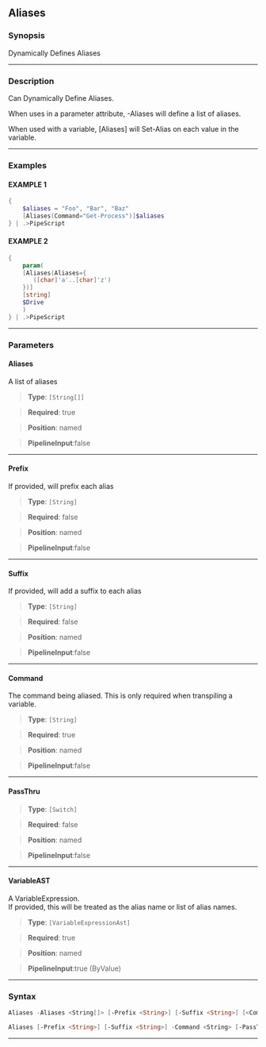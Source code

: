Aliases
-------
### Synopsis
Dynamically Defines Aliases

---
### Description

Can Dynamically Define Aliases.

When uses in a parameter attribute, -Aliases will define a list of aliases.

When used with a variable, [Aliases] will Set-Alias on each value in the variable.

---
### Examples
#### EXAMPLE 1
```PowerShell
{
    $aliases = "Foo", "Bar", "Baz"
    [Aliases(Command="Get-Process")]$aliases
} | .>PipeScript
```

#### EXAMPLE 2
```PowerShell
{
    param(
    [Aliases(Aliases={
       ([char]'a'..[char]'z')
    })]
    [string]
    $Drive
    )
} | .>PipeScript
```

---
### Parameters
#### **Aliases**

A list of aliases



> **Type**: ```[String[]]```

> **Required**: true

> **Position**: named

> **PipelineInput**:false



---
#### **Prefix**

If provided, will prefix each alias



> **Type**: ```[String]```

> **Required**: false

> **Position**: named

> **PipelineInput**:false



---
#### **Suffix**

If provided, will add a suffix to each alias



> **Type**: ```[String]```

> **Required**: false

> **Position**: named

> **PipelineInput**:false



---
#### **Command**

The command being aliased.  This is only required when transpiling a variable.



> **Type**: ```[String]```

> **Required**: true

> **Position**: named

> **PipelineInput**:false



---
#### **PassThru**

> **Type**: ```[Switch]```

> **Required**: false

> **Position**: named

> **PipelineInput**:false



---
#### **VariableAST**

A VariableExpression.  
If provided, this will be treated as the alias name or list of alias names.



> **Type**: ```[VariableExpressionAst]```

> **Required**: true

> **Position**: named

> **PipelineInput**:true (ByValue)



---
### Syntax
```PowerShell
Aliases -Aliases <String[]> [-Prefix <String>] [-Suffix <String>] [<CommonParameters>]
```
```PowerShell
Aliases [-Prefix <String>] [-Suffix <String>] -Command <String> [-PassThru] -VariableAST <VariableExpressionAst> [<CommonParameters>]
```
---

